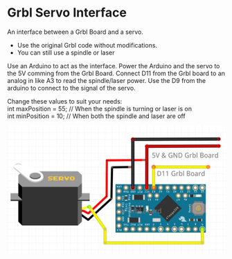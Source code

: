 # Grbl Servo Interface
An interface between a Grbl Board and a servo.
- Use the original Grbl code without modifications.
- You can still use a spindle or laser

Use an Arduino to act as the interface.
Power the Arduino and the servo to the 5V comming from the Grbl Board.
Connect D11 from the Grbl board to an analog in like A3 to read the spindle/laser power.
Use the D9 from the arduino to connect to the signal of the servo.

Change these values to suit your needs:\
int maxPosition = 55; // When the spindle is turning or laser is on\
int minPosition = 10; // When both the spindle and laser are off

![alt text](https://github.com/Sephen/grbl-servo-interface/blob/main/fritzingBreadboardImg.png?raw=true)

